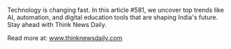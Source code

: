 Technology is changing fast. In this article #581, we uncover top trends like AI, automation, and digital education tools that are shaping India's future. Stay ahead with Think News Daily.

Read more at: www.thinknewsdaily.com